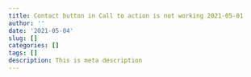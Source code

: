 ```yaml
---
title: Contact button in Call to action is not working 2021-05-01
author: ''
date: '2021-05-04'
slug: []
categories: []
tags: []
description: This is meta description
---
```

